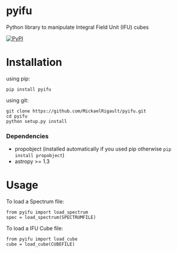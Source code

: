 # pyifu
Python library to manipulate Integral Field Unit (IFU) cubes

[![PyPI](https://img.shields.io/pypi/v/pyifu.svg?style=flat-square)](https://pypi.python.org/pypi/pyifu)

# Installation
using pip:
```
pip install pyifu
```

using git:
```
git clone https://github.com/MickaelRigault/pyifu.git
cd pyifu
python setup.py install
```

### Dependencies
- propobject (installed automatically if you used pip otherwise `pip install propobject`)
- astropy >= 1.3

# Usage
To load a Spectrum file:
```
from pyifu import load_spectrum
spec = load_spectrum(SPECTRUMFILE)
```

To load a IFU Cube file:
```
from pyifu import load_cube
cube = load_cube(CUBEFILE)
```
